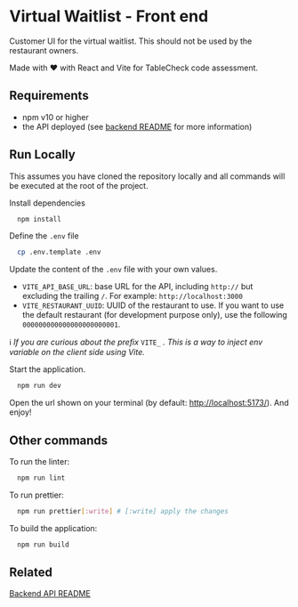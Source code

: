 
# Virtual Waitlist - Front end

Customer UI for the virtual waitlist. This should not be used by the restaurant owners.

Made with ❤️ with React and Vite for TableCheck code assessment.


## Requirements

- npm v10 or higher
- the API deployed (see [backend README](../backend/README.md) for more information)

## Run Locally

This assumes you have cloned the repository locally and all commands will be executed at the root of the project.

Install dependencies

```bash
  npm install
```

Define the `.env` file

```bash
  cp .env.template .env
```

Update the content of the `.env` file with your own values.

- `VITE_API_BASE_URL`: base URL for the API, including `http://` but excluding the trailing `/`. For example: `http://localhost:3000`
- `VITE_RESTAURANT_UUID`: UUID of the restaurant to use. If you want to use the default restaurant (for development purpose only), use the following `000000000000000000000001`.

ℹ️ _If you are curious about the prefix_ `VITE_` _. This is a way to inject env variable on the client side using Vite._


Start the application.

```bash
  npm run dev
```

Open the url shown on your terminal (by default: [http://localhost:5173/](http://localhost:5173/)). And enjoy!


## Other commands

To run the linter:

```bash
  npm run lint
```

To run prettier:

```bash
  npm run prettier[:write] # [:write] apply the changes
```

To build the application:

```bash
  npm run build
```


## Related

[Backend API README](../backend/readme.md)

